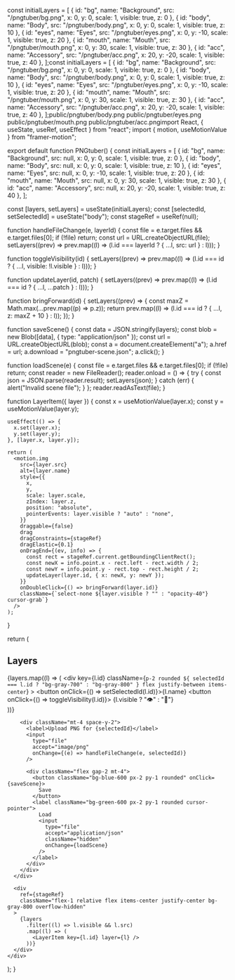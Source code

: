 const initialLayers = [
  { id: "bg", name: "Background", src: "/pngtuber/bg.png", x: 0, y: 0, scale: 1, visible: true, z: 0 },
  { id: "body", name: "Body", src: "/pngtuber/body.png", x: 0, y: 0, scale: 1, visible: true, z: 10 },
  { id: "eyes", name: "Eyes", src: "/pngtuber/eyes.png", x: 0, y: -10, scale: 1, visible: true, z: 20 },
  { id: "mouth", name: "Mouth", src: "/pngtuber/mouth.png", x: 0, y: 30, scale: 1, visible: true, z: 30 },
  { id: "acc", name: "Accessory", src: "/pngtuber/acc.png", x: 20, y: -20, scale: 1, visible: true, z: 40 },
];const initialLayers = [
  { id: "bg", name: "Background", src: "/pngtuber/bg.png", x: 0, y: 0, scale: 1, visible: true, z: 0 },
  { id: "body", name: "Body", src: "/pngtuber/body.png", x: 0, y: 0, scale: 1, visible: true, z: 10 },
  { id: "eyes", name: "Eyes", src: "/pngtuber/eyes.png", x: 0, y: -10, scale: 1, visible: true, z: 20 },
  { id: "mouth", name: "Mouth", src: "/pngtuber/mouth.png", x: 0, y: 30, scale: 1, visible: true, z: 30 },
  { id: "acc", name: "Accessory", src: "/pngtuber/acc.png", x: 20, y: -20, scale: 1, visible: true, z: 40 },
];public/pngtuber/body.png
public/pngtuber/eyes.png
public/pngtuber/mouth.png
public/pngtuber/acc.pngimport React, { useState, useRef, useEffect } from "react";
import { motion, useMotionValue } from "framer-motion";

export default function PNGtuber() {
  const initialLayers = [
    { id: "bg", name: "Background", src: null, x: 0, y: 0, scale: 1, visible: true, z: 0 },
    { id: "body", name: "Body", src: null, x: 0, y: 0, scale: 1, visible: true, z: 10 },
    { id: "eyes", name: "Eyes", src: null, x: 0, y: -10, scale: 1, visible: true, z: 20 },
    { id: "mouth", name: "Mouth", src: null, x: 0, y: 30, scale: 1, visible: true, z: 30 },
    { id: "acc", name: "Accessory", src: null, x: 20, y: -20, scale: 1, visible: true, z: 40 },
  ];

  const [layers, setLayers] = useState(initialLayers);
  const [selectedId, setSelectedId] = useState("body");
  const stageRef = useRef(null);

  function handleFileChange(e, layerId) {
    const file = e.target.files && e.target.files[0];
    if (!file) return;
    const url = URL.createObjectURL(file);
    setLayers((prev) => prev.map((l) => (l.id === layerId ? { ...l, src: url } : l)));
  }

  function toggleVisibility(id) {
    setLayers((prev) => prev.map((l) => (l.id === id ? { ...l, visible: !l.visible } : l)));
  }

  function updateLayer(id, patch) {
    setLayers((prev) => prev.map((l) => (l.id === id ? { ...l, ...patch } : l)));
  }

  function bringForward(id) {
    setLayers((prev) => {
      const maxZ = Math.max(...prev.map((p) => p.z));
      return prev.map((l) => (l.id === id ? { ...l, z: maxZ + 10 } : l));
    });
  }

  function saveScene() {
    const data = JSON.stringify(layers);
    const blob = new Blob([data], { type: "application/json" });
    const url = URL.createObjectURL(blob);
    const a = document.createElement("a");
    a.href = url;
    a.download = "pngtuber-scene.json";
    a.click();
  }

  function loadScene(e) {
    const file = e.target.files && e.target.files[0];
    if (!file) return;
    const reader = new FileReader();
    reader.onload = () => {
      try {
        const json = JSON.parse(reader.result);
        setLayers(json);
      } catch (err) {
        alert("Invalid scene file");
      }
    };
    reader.readAsText(file);
  }

  function LayerItem({ layer }) {
    const x = useMotionValue(layer.x);
    const y = useMotionValue(layer.y);

    useEffect(() => {
      x.set(layer.x);
      y.set(layer.y);
    }, [layer.x, layer.y]);

    return (
      <motion.img
        src={layer.src}
        alt={layer.name}
        style={{
          x,
          y,
          scale: layer.scale,
          zIndex: layer.z,
          position: "absolute",
          pointerEvents: layer.visible ? "auto" : "none",
        }}
        draggable={false}
        drag
        dragConstraints={stageRef}
        dragElastic={0.1}
        onDragEnd={(ev, info) => {
          const rect = stageRef.current.getBoundingClientRect();
          const newX = info.point.x - rect.left - rect.width / 2;
          const newY = info.point.y - rect.top - rect.height / 2;
          updateLayer(layer.id, { x: newX, y: newY });
        }}
        onDoubleClick={() => bringForward(layer.id)}
        className={`select-none ${layer.visible ? "" : "opacity-40"} cursor-grab`}
      />
    );
  }

  return (
    <div className="flex h-screen bg-gray-900 text-white">
      <div className="w-64 p-4 border-r border-gray-700 space-y-2 overflow-y-auto">
        <h2 className="text-lg font-bold mb-2">Layers</h2>
        {layers.map((l) => (
          <div
            key={l.id}
            className={`p-2 rounded ${
              selectedId === l.id ? "bg-gray-700" : "bg-gray-800"
            } flex justify-between items-center`}
          >
            <button onClick={() => setSelectedId(l.id)}>{l.name}</button>
            <button onClick={() => toggleVisibility(l.id)}>
              {l.visible ? "👁️" : "🚫"}
            </button>
          </div>
        ))}

        <div className="mt-4 space-y-2">
          <label>Upload PNG for {selectedId}</label>
          <input
            type="file"
            accept="image/png"
            onChange={(e) => handleFileChange(e, selectedId)}
          />

          <div className="flex gap-2 mt-4">
            <button className="bg-blue-600 px-2 py-1 rounded" onClick={saveScene}>
              Save
            </button>
            <label className="bg-green-600 px-2 py-1 rounded cursor-pointer">
              Load
              <input
                type="file"
                accept="application/json"
                className="hidden"
                onChange={loadScene}
              />
            </label>
          </div>
        </div>
      </div>

      <div
        ref={stageRef}
        className="flex-1 relative flex items-center justify-center bg-gray-800 overflow-hidden"
      >
        {layers
          .filter((l) => l.visible && l.src)
          .map((l) => (
            <LayerItem key={l.id} layer={l} />
          ))}
      </div>
    </div>
  );
}
